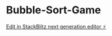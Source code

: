 # Bubble-Sort-Game

[Edit in StackBlitz next generation editor ⚡️](https://stackblitz.com/~/github.com/kmzuojun-3/Bubble-Sort-Game)